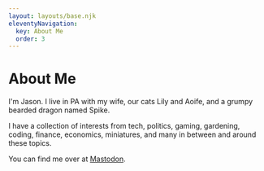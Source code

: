 ```yaml
---
layout: layouts/base.njk
eleventyNavigation:
  key: About Me
  order: 3
---
```

# About Me

I'm Jason. I live in PA with my wife, our cats Lily and Aoife, and a grumpy bearded dragon named Spike.

I have a collection of interests from tech, politics, gaming, gardening, coding, finance, economics, miniatures, and many in between and around these topics.

You can find me over at <a rel="me" href="https://hachyderm.io/@jasonmoser">Mastodon</a>.


